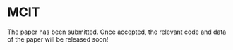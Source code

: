 # MCIT
The paper has been submitted. Once accepted, the relevant code and data of the paper will be released soon! 

